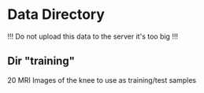 # Data Directory
!!! Do not upload this data to the server it's too big !!!

## Dir "training"
20 MRI Images of the knee to use as training/test samples